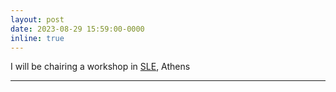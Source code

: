 ```yaml
---
layout: post
date: 2023-08-29 15:59:00-0000
inline: true
---
```

I will be chairing a workshop  in [SLE](https://societaslinguistica.eu/sle2023/workshops/#WS1), Athens

---
